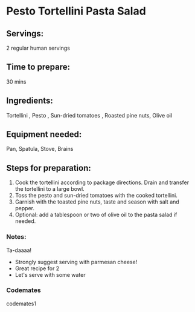 # Pesto Tortellini Pasta Salad

## Servings: 
2 regular human servings

## Time to prepare: 
30 mins

## Ingredients: 
Tortellini , Pesto , Sun-dried tomatoes , Roasted pine nuts, Olive oil 


## Equipment needed: 
Pan, Spatula, Stove, Brains


## Steps for preparation: 
1. Cook the tortellini according to package directions. Drain and transfer the tortellini to a large bowl.
2. Toss the pesto and sun-dried tomatoes with the cooked tortellini.
3. Garnish with the toasted pine nuts, taste and season with salt and pepper.
4. Optional: add a tablespoon or two of olive oil to the pasta salad if needed.



### Notes:
Ta-daaaa! 
- Strongly suggest serving with parmesan cheese! 
- Great recipe for 2
- Let's serve with some water


### Codemates #
codemates1
